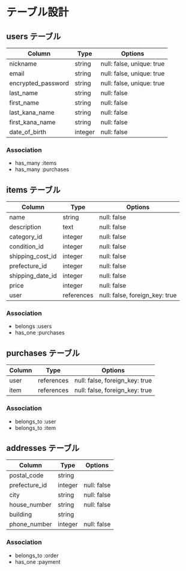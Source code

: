 # テーブル設計

## users テーブル

| Column                | Type    | Options                   |
| --------------------- | ------- | ------------------------- |
| nickname              | string  | null: false, unique: true |
| email                 | string  | null: false, unique: true |
| encrypted_password    | string  | null: false, unique: true |
| last_name             | string  | null: false               |
| first_name            | string  | null: false               |
| last_kana_name        | string  | null: false               |
| first_kana_name       | string  | null: false               |
| date_of_birth         | integer | null: false               |

### Association

- has_many :items
- has_many :purchases

## items テーブル

| Column           | Type       | Options                        |
| ---------------- | ---------- | ------------------------------ |
| name             | string     | null: false                    |
| description      | text       | null: false                    |
| category_id      | integer    | null: false                    |
| condition_id     | integer    | null: false                    |
| shipping_cost_id | integer    | null: false                    |
| prefecture_id    | integer    | null: false                    |
| shipping_date_id | integer    | null: false                    |
| price            | integer    | null: false                    |
| user             | references | null: false, foreign_key: true |

### Association

- belongs  :users
- has_one  :purchases

## purchases テーブル

| Column | Type       | Options                        |
| ------ | ---------- | ------------------------------ |
| user   | references | null: false, foreign_key: true |
| item   | references | null: false, foreign_key: true |

### Association

- belongs_to :user
- belongs_to :item

## addresses テーブル

| Column        | Type       | Options     |
| ------------- | ---------- | ----------- |
| postal_code   | string     |             |
| prefecture_id | integer    | null: false |
| city          | string     | null: false |
| house_number  | string     | null: false |
| building      | string     |             |
| phone_number  | integer    | null: false |

### Association

- belongs_to :order
- has_one    :payment